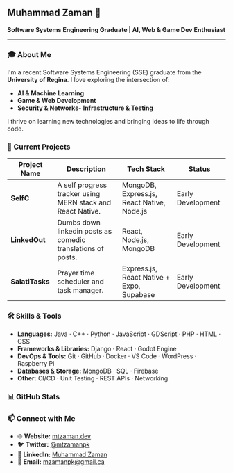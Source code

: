 ## Muhammad Zaman 👋

**Software Systems Engineering Graduate | AI, Web & Game Dev Enthusiast**

---

### 🎓 About Me

I'm a recent Software Systems Engineering (SSE) graduate from the **University of Regina**. I love exploring the intersection of:

* **AI & Machine Learning**
* **Game & Web Development**
* **Security & Networks**- **Infrastructure & Testing**

I thrive on learning new technologies and bringing ideas to life through code.

### 💼 Current Projects

| Project Name    | Description                                                | Tech Stack                 | Status      |
| --------------- | ---------------------------------------------------------- | -------------------------- | ----------- |
| **SelfC**       | A self progress tracker using MERN stack and React Native. | MongoDB, Express.js, React Native, Node.js    | Early Development |
| **LinkedOut**   | Dumbs down linkedin posts as comedic translations of posts.| React, Node.js, MongoDB    | Early Development   |
| **SalatiTasks** | Prayer time scheduler and task manager.                    | Express.js, React Native + Expo, Supabase | Early Development   |

### 🛠️ Skills & Tools

* **Languages:** Java · C++ · Python · JavaScript · GDScript · PHP · HTML · CSS
* **Frameworks & Libraries:** Django · React · Godot Engine
* **DevOps & Tools:** Git · GitHub · Docker · VS Code · WordPress · Raspberry Pi
* **Databases & Storage:** MongoDB · SQL · Firebase
* **Other:** CI/CD · Unit Testing · REST APIs · Networking

### 📊 GitHub Stats

### 📫 Connect with Me

* 🌐 **Website:** [mtzaman.dev](https://mtzamanpk.vercel.app/)
* 🐦 **Twitter:** [@mtzamanpk](https://twitter.com/mtzamanpk)
* 💼 **LinkedIn:** [Muhammad Zaman](https://linkedin.com/in/mtzamanpk)
* 📧 **Email:** [mzamanpk@gmail.ca](mailto:mzamanpk@gmail.com)
